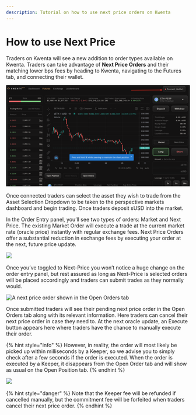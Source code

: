 ```yaml
---
description: Tutorial on how to use next price orders on Kwenta
---
```


# How to use Next Price

Traders on Kwenta will see a new addition to order types available on Kwenta. Traders can take advantage of **Next Price Orders** and their matching lower bps fees by heading to Kwenta, navigating to the Futures tab, and connecting their wallet.​

![](<../../../.gitbook/assets/HLPpQms3RhEKT7e1YuxCp (1).png>)

Once connected traders can select the asset they wish to trade from the Asset Selection Dropdown to be taken to the perspective markets dashboard and begin trading. Once traders deposit sUSD into the market.

In the Order Entry panel, you’ll see two types of orders: Market and Next Price. The existing Market Order will execute a trade at the current market rate (oracle price) instantly with regular exchange fees. Next Price Orders offer a substantial reduction in exchange fees by executing your order at the next, future price update.

![](https://mirror.xyz/\_next/image?url=https%3A%2F%2Fimages.mirror-media.xyz%2Fpublication-images%2FPMtoKnkICS3aycJtmohBO.png\&w=3840\&q=90)

Once you’ve toggled to Next-Price you won’t notice a huge change on the order entry panel, but rest assured as long as Next-Price is selected orders will be placed accordingly and traders can submit trades as they normally would.​

![A next price order shown in the Open Orders tab](https://files.gitbook.com/v0/b/gitbook-x-prod.appspot.com/o/spaces%2F-MigG4JjHTDtxrb2SknW%2Fuploads%2FuqxJqoubXxulvqXt6WlE%2F3.png?alt=media\&token=9649ae2b-caf8-426e-b69e-7f2ede709c03)

Once submitted traders will see their pending next price order in the Open Orders tab along with its relevant information. Here traders can cancel their next price order in case they need to. At the next oracle update, an Execute button appears here where traders have the chance to manually execute their order.&#x20;

{% hint style="info" %}
However, in reality, the order will most likely be picked up within milliseconds by a Keeper, so we advise you to simply check after a few seconds if the order is executed. When the order is executed by a Keeper, it disappears from the Open Order tab and will show as usual on the Open Position tab.
{% endhint %}

![](../../../.gitbook/assets/Screen\_Shot\_2022-04-28\_at\_8.32.07\_PM.png)

{% hint style="danger" %}
Note that the Keeper fee will be refunded if cancelled manually, but the commitment fee will be forfeited when traders cancel their next price order.
{% endhint %}
